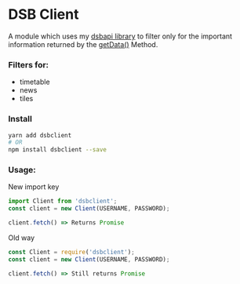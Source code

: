# DSB Client

A module which uses my [dsbapi library](https://github.com/TheNoim/DSBAPI) to filter only for the important information returned by the [getData()](https://github.com/TheNoim/DSBAPI#DSB+getData) Method.

### Filters for: 

- timetable 
- news 
- tiles

### Install
```bash
yarn add dsbclient
# OR
npm install dsbclient --save
``` 

### Usage:

New import key

```javascript  
import Client from 'dsbclient';
const client = new Client(USERNAME, PASSWORD);

client.fetch() => Returns Promise

```  

Old way  

```javascript  
const Client = require('dsbclient');
const client = new Client(USERNAME, PASSWORD);

client.fetch() => Still returns Promise
```